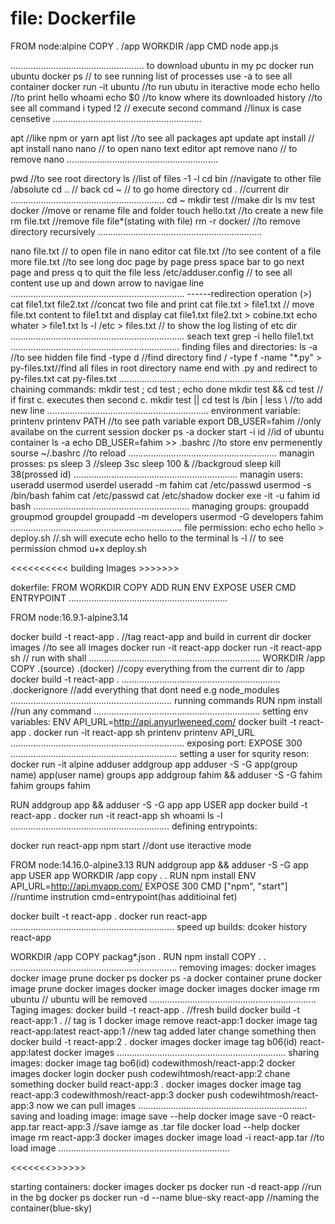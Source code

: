 # file: Dockerfile

FROM node:alpine
COPY . /app
WORKDIR /app
CMD node app.js

.....................................................
to download ubuntu in my pc
docker run ubuntu
docker ps // to see running list of processes use -a to see all container
docker run -it ubuntu //to run ubutu in iteractive mode
echo hello //to print hello
whoami
echo $0 //to know where its downloaded
history //to see all command i typed
!2 // execute second command
//linux is case censetive
...........................................................

apt //like npm or yarn
apt list //to see all packages
apt update
apt install <package name> // apt install nano
nano // to open nano text editor
apt remove nano // to remove nano
............................................................

pwd //to see root directory
ls //list of files -1 -l
cd bin //navigate to other file /absolute
cd .. // back
cd ~ // to go home directory
cd . //current dir
.............................................................
cd ~
mkdir test //make dir
ls
mv test docker //move or rename file and folder
touch hello.txt //to create a new file
rm file.txt //remove file file\*(stating with file)
rm -r docker/ //to remove directory recursively
.................................................................

nano file.txt // to open file in nano editor
cat file.txt //to see content of a file
more file.txt //to see long doc page by page press space bar to go next page and press q to quit the file
less /etc/adduser.config // to see all content use up and down arrow to navigae line
.....................................................................
------redirection operation (>)
cat file1.txt file2.txt //concat two file and print
cat file.txt > file1.txt // move file.txt content to file1.txt and display
cat file1.txt file2.txt > cobine.txt
echo whater > file1.txt
ls -l /etc > files.txt // to show the log listing of etc dir
.....................................................................
seach text
grep -i hello file1.txt
...................................................................
finding files and directories:
ls -a //to see hidden file
find -type d //find directory
find / -type f -name "\*.py" > py-files.txt//find all files in root directory name end with .py and redirect to py-files.txt
cat py-files.txt
.....................................................................
chaining commands:
mkdir test ; cd test ; echo done
mkdir test && cd test // if first c. executes then second c.
mkdir test || cd test
ls /bin | less
\ //to add new line
................................................................
environment variable:
printenv
printenv PATH //to see path variable
export DB_USER=fahim //only availabe on the current session
docker ps -a
docker start -i id //id of ubuntu container
ls -a
echo DB_USER=fahim >> .bashrc //to store env permenently
sourse ~/.bashrc //to reload
...........................................................
managin prosses:
ps
sleep 3 //sleep 3sc
sleep 100 & //backgroud sleep
kill 38(prossed id)
.................................................................
managin users:
useradd usermod userdel
useradd -m fahim
cat /etc/passwd
usermod -s /bin/bash fahim
cat /etc/passwd
cat /etc/shadow
docker exe -it -u fahim id bash
..............................................................
managing groups:
groupadd groupmod groupdel
groupadd -m developers
usermod -G developers fahim
....................................................................
file permission:
echo echo hello > deploy.sh //.sh will execute echo hello to the terminal
ls -l // to see permission
chmod u+x deploy.sh

<<<<<<<<<< building Images >>>>>>>

dokerfile:
FROM
WORKDIR
COPY
ADD
RUN
ENV
EXPOSE
USER
CMD
ENTRYPOINT
...............................................................

FROM node:16.9.1-alpine3.14

docker build -t react-app . //tag react-app and build in current dir
docker images //to see all images
docker run -it react-app
docker run -it react-app sh // run with shall
....................................................................
WORKDIR /app
COPY .(source) .(docker) //copy everything from the current dir to /app
docker build -t react-app .
...............................................................
.dockerignore //add everything that dont need e.g node_modules
................................................................
running commands
RUN npm install //run any command
..................................................................
setting env variables:
ENV API_URL=http://api.anyurlweneed.com/
docker built -t react-app .
docker run -it react-app sh
printenv
printenv API_URL
.....................................................................
exposing port:
EXPOSE 300
..................................................................
setting a user for squrity reson:
docker run -it alpine
adduser
addgroup app
adduser -S -G app(group name) app(user name)
groups app
addgroup fahim && adduser -S -G fahim fahim
groups fahim

RUN addgroup app && adduser -S -G app app
USER app
docker build -t react-app .
docker run -it react-app sh
whoami
ls -l
...............................................................
defining entrypoints:

docker run react-app npm start //dont use iteractive mode

FROM node:14.16.0-alpine3.13
RUN addgroup app && adduser -S -G app app
USER app
WORKDIR /app
copy . .
RUN npm install
ENV API_URL=http://api.myapp.com/
EXPOSE 300
CMD ["npm", "start"] //runtime instrution cmd=entrypoint(has additioinal fet)

docker built -t react-app .
docker run react-app
.................................................................
speed up builds:
dcoker history react-app

WORKDIR /app
COPY packag\*.json .
RUN npm install
COPY . .
..................................................................
removing images:
docker images
docker image prune
docker ps
docker ps -a
docker container prune
docker image prune
docker images
docker image
docker images
docker image rm ubuntu // ubuntu will be removed
..................................................................
Taging images:
docker build -t react-app . //fresh build
docker build -t react-app:1 . // tag is 1
docker image remove react-app:1
docker image tag react-app:latest react-app:1 //new tag added later
change something then
docker build -t react-app:2 .
docker images
docker image tag b06(id) react-app:latest
docker images
...................................................................
sharing images:
docker image tag bo6(id) codewithmosh/react-app:2
docker images
docker login
docker push codewihtmosh/react-app:2
chane something
docker build react-app:3 .
docker images
docker image tag react-app:3 codewithmosh/react-app:3
docker push codewihtmosh/react-app:3
now we can pull images
...................................................................
saving and loading image:
image save --help
docker image save -0 react-app.tar react-app:3 //save iamge as .tar file
docker load --help
docker image rm react-app:3
docker images
docker image load -i react-app.tar //to load image
....................................................................

<<<<<<<<working with containers>>>>>>>

starting containers:
docker images
docker ps
docker run -d react-app //run in the bg
docker ps
docker run -d --name blue-sky react-app //naming the container(blue-sky)
